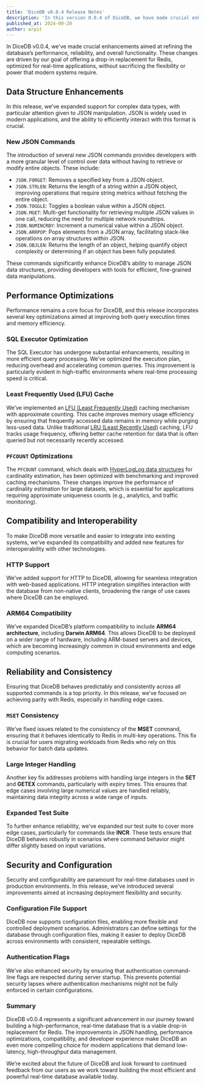 ```yaml
---
title: 'DiceDB v0.0.4 Release Notes'
description: 'In this version 0.0.4 of DiceDB, we have made crucial enhancements aimed at refining the DiceDB performance, reliability, and overall functionality. These changes are driven by our goal of offering a drop-in replacement for Redis, optimized for real-time applications, without sacrificing the flexibility or power that modern systems require.'
published_at: 2024-09-20
author: arpit
---
```


In DiceDB v0.0.4, we've made crucial enhancements aimed at refining the database’s performance, reliability, and overall functionality. These changes are driven by our goal of offering a drop-in replacement for Redis, optimized for real-time applications, without sacrificing the flexibility or power that modern systems require.

## Data Structure Enhancements

In this release, we’ve expanded support for complex data types, with particular attention given to JSON manipulation. JSON is widely used in modern applications, and the ability to efficiently interact with this format is crucial.

### New JSON Commands

The introduction of several new JSON commands provides developers with a more granular level of control over data without having to retrieve or modify entire objects. These include:

- `JSON.FORGET`: Removes a specified key from a JSON object.
- `JSON.STRLEN`: Returns the length of a string within a JSON object, improving operations that require string metrics without fetching the entire object.
- `JSON.TOGGLE`: Toggles a boolean value within a JSON object.
- `JSON.MGET`: Multi-get functionality for retrieving multiple JSON values in one call, reducing the need for multiple network roundtrips.
- `JSON.NUMINCRBY`: Increment a numerical value within a JSON object.
- `JSON.ARRPOP`: Pops elements from a JSON array, facilitating stack-like operations on array structures within JSON.
- `JSON.OBJLEN`: Returns the length of an object, helping quantify object complexity or determining if an object has been fully populated.

These commands significantly enhance DiceDB’s ability to manage JSON data structures, providing developers with tools for efficient, fine-grained data manipulations.

## Performance Optimizations

Performance remains a core focus for DiceDB, and this release incorporates several key optimizations aimed at improving both query execution times and memory efficiency.

### SQL Executor Optimization

The SQL Executor has undergone substantial enhancements, resulting in more efficient query processing. We’ve optimized the execution plan, reducing overhead and accelerating common queries. This improvement is particularly evident in high-traffic environments where real-time processing speed is critical.

### Least Frequently Used (LFU) Cache

We’ve implemented an [LFU (Least Frequently Used)](https://en.wikipedia.org/wiki/Least_frequently_used) caching mechanism with approximate counting. This cache improves memory usage efficiency by ensuring that frequently accessed data remains in memory while purging less-used data. Unlike traditional [LRU (Least Recently Used)](https://en.wikipedia.org/wiki/Cache_replacement_policies#LRU) caching, LFU tracks usage frequency, offering better cache retention for data that is often queried but not necessarily recently accessed.

### `PFCOUNT` Optimizations

The `PFCOUNT` command, which deals with [HyperLogLog data structures](https://en.wikipedia.org/wiki/HyperLogLog) for cardinality estimation, has been optimized with benchmarking and improved caching mechanisms. These changes improve the performance of cardinality estimation for large datasets, which is essential for applications requiring approximate uniqueness counts (e.g., analytics, and traffic monitoring).

## Compatibility and Interoperability

To make DiceDB more versatile and easier to integrate into existing systems, we’ve expanded its compatibility and added new features for interoperability with other technologies.

### HTTP Support

We’ve added support for HTTP to DiceDB, allowing for seamless integration with web-based applications. HTTP integration simplifies interaction with the database from non-native clients, broadening the range of use cases where DiceDB can be employed.

### ARM64 Compatibility

We’ve expanded DiceDB’s platform compatibility to include **ARM64 architecture**, including **Darwin ARM64**. This allows DiceDB to be deployed on a wider range of hardware, including ARM-based servers and devices, which are becoming increasingly common in cloud environments and edge computing scenarios.

## Reliability and Consistency

Ensuring that DiceDB behaves predictably and consistently across all supported commands is a top priority. In this release, we’ve focused on achieving parity with Redis, especially in handling edge cases.

### `MSET` Consistency

We’ve fixed issues related to the consistency of the **MSET** command, ensuring that it behaves identically to Redis in multi-key operations. This fix is crucial for users migrating workloads from Redis who rely on this behavior for batch data updates.

### Large Integer Handling

Another key fix addresses problems with handling large integers in the **SET** and **GETEX** commands, particularly with expiry times. This ensures that edge cases involving large numerical values are handled reliably, maintaining data integrity across a wide range of inputs.

### Expanded Test Suite

To further enhance reliability, we’ve expanded our test suite to cover more edge cases, particularly for commands like **INCR**. These tests ensure that DiceDB behaves robustly in scenarios where command behavior might differ slightly based on input variations.

## Security and Configuration

Security and configurability are paramount for real-time databases used in production environments. In this release, we’ve introduced several improvements aimed at increasing deployment flexibility and security.

### Configuration File Support

DiceDB now supports configuration files, enabling more flexible and controlled deployment scenarios. Administrators can define settings for the database through configuration files, making it easier to deploy DiceDB across environments with consistent, repeatable settings.

### Authentication Flags

We’ve also enhanced security by ensuring that authentication command-line flags are respected during server startup. This prevents potential security lapses where authentication mechanisms might not be fully enforced in certain configurations.

### Summary

DiceDB v0.0.4 represents a significant advancement in our journey toward building a high-performance, real-time database that is a viable drop-in replacement for Redis. The improvements in JSON handling, performance optimizations, compatibility, and developer experience make DiceDB an even more compelling choice for modern applications that demand low-latency, high-throughput data management.

We’re excited about the future of DiceDB and look forward to continued feedback from our users as we work toward building the most efficient and powerful real-time database available today.
